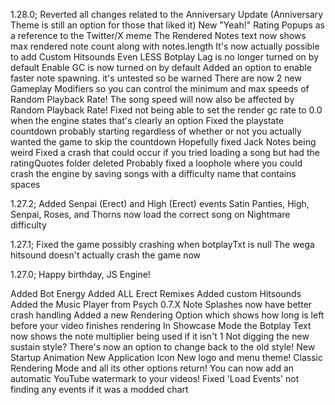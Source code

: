1.28.0;
Reverted all changes related to the Anniversary Update (Anniversary Theme is still an option for those that liked it)
New "Yeah!" Rating Popups as a reference to the Twitter/X meme
The Rendered Notes text now shows max rendered note count along with notes.length
It's now actually possible to add Custom Hitsounds
Even LESS Botplay Lag is no longer turned on by default
Enable GC is now turned on by default
Added an option to enable faster note spawning. it's untested so be warned
There are now 2 new Gameplay Modifiers so you can control the minimum and max speeds of Random Playback Rate!
The song speed will now also be affected by Random Playback Rate!
Fixed not being able to set the render gc rate to 0.0 when the engine states that's clearly an option
Fixed the playstate countdown probably starting regardless of whether or not you actually wanted the game to skip the countdown
Hopefully fixed Jack Notes being weird
Fixed a crash that could occur if you tried loading a song but had the ratingQuotes folder deleted
Probably fixed a loophole where you could crash the engine by saving songs with a difficulty name that contains spaces

1.27.2;
Added Senpai (Erect) and High (Erect) events
Satin Panties, High, Senpai, Roses, and Thorns now load the correct song on Nightmare difficulty

1.27.1;
Fixed the game possibly crashing when botplayTxt is null
The wega hitsound doesn't actually crash the game now

1.27.0;
Happy birthday, JS Engine!

Added Bot Energy
Added ALL Erect Remixes
Added custom Hitsounds
Added the Music Player from Psych 0.7.X
Note Splashes now have better crash handling
Added a new Rendering Option which shows how long is left before your video finishes rendering
In Showcase Mode the Botplay Text now shows the note multiplier being used if it isn't 1
Not digging the new sustain style? There's now an option to change back to the old style!
New Startup Animation
New Application Icon
New logo and menu theme!
Classic Rendering Mode and all its other options return!
You can now add an automatic YouTube watermark to your videos!
Fixed 'Load Events' not finding any events if it was a modded chart
